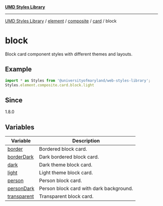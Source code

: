 [**UMD Styles Library**](../../../../../../../README.md)

***

[UMD Styles Library](../../../../../../../README.md) / [element](../../../../../../README.md) / [composite](../../../../README.md) / [card](../../README.md) / block

# block

Block card component styles with different themes and layouts.

## Example

```typescript
import * as Styles from '@universityofmaryland/web-styles-library';
Styles.element.composite.card.block.light
```

## Since

1.8.0

## Variables

| Variable | Description |
| ------ | ------ |
| [border](variables/border.md) | Bordered block card. |
| [borderDark](variables/borderDark.md) | Dark bordered block card. |
| [dark](variables/dark.md) | Dark theme block card. |
| [light](variables/light.md) | Light theme block card. |
| [person](variables/person.md) | Person block card. |
| [personDark](variables/personDark.md) | Person block card with dark background. |
| [transparent](variables/transparent.md) | Transparent block card. |
